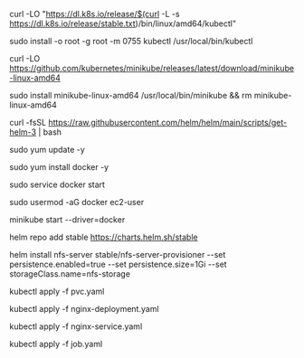 curl -LO "https://dl.k8s.io/release/$(curl -L -s https://dl.k8s.io/release/stable.txt)/bin/linux/amd64/kubectl"

sudo install -o root -g root -m 0755 kubectl /usr/local/bin/kubectl

curl -LO https://github.com/kubernetes/minikube/releases/latest/download/minikube-linux-amd64

sudo install minikube-linux-amd64 /usr/local/bin/minikube && rm minikube-linux-amd64

curl -fsSL https://raw.githubusercontent.com/helm/helm/main/scripts/get-helm-3 | bash


sudo yum update -y

sudo yum install docker -y

sudo service docker start

sudo usermod -aG docker ec2-user

minikube start --driver=docker


helm repo add stable https://charts.helm.sh/stable

helm install nfs-server stable/nfs-server-provisioner   --set persistence.enabled=true   --set persistence.size=1Gi   --set storageClass.name=nfs-storage


kubectl apply -f pvc.yaml

kubectl apply -f nginx-deployment.yaml

kubectl apply -f nginx-service.yaml

kubectl apply -f job.yaml

